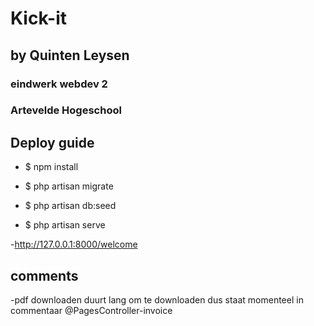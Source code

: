 # Kick-it #
## by Quinten Leysen ##

### eindwerk webdev 2 ###
### Artevelde Hogeschool ###

## Deploy guide

- $ npm install

- $ php artisan migrate

- $ php artisan db:seed

- $ php artisan serve

-http://127.0.0.1:8000/welcome
  
  
## comments
-pdf downloaden duurt lang om te downloaden dus staat momenteel in commentaar @PagesController-invoice